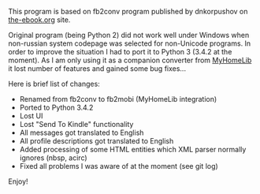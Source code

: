 This program is based on fb2conv program published by dnkorpushov on [the-ebook.org](http://www.the-ebook.org/forum/viewtopic.php?t=28447&postdays=0&postorder=asc&start=0) site.

Original program (being Python 2) did not work well under Windows when non-russian system codepage was selected for non-Unicode programs. 
In order to improve the situation I had to port it to Python 3 (3.4.2 at the moment). As I am only using it as a companion converter from [MyHomeLib](http://home-lib.net/) 
it lost number of features and gained some bug fixes...

Here is brief list of changes:

* Renamed from fb2conv to fb2mobi (MyHomeLib integration)
* Ported to Python 3.4.2
* Lost UI
* Lost "Send To Kindle" functionality
* All messages got translated to English
* All profile descriptions got translated to English
* Added processing of some HTML entities which XML parser normally ignores (nbsp, acirc)
* Fixed all problems I was aware of at the moment (see git log)

Enjoy!
